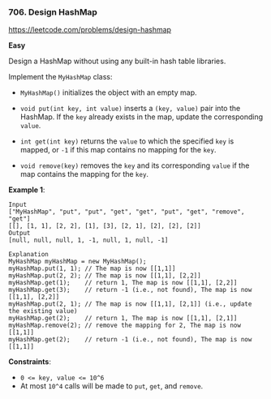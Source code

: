 ### 706. Design HashMap

https://leetcode.com/problems/design-hashmap

**Easy** 

Design a HashMap without using any built-in hash table libraries.

Implement the `MyHashMap` class:

* `MyHashMap()` initializes the object with an empty map.

* `void put(int key, int value)` inserts a `(key, value)` pair into the HashMap. If the `key` already exists in the map, update the corresponding `value`.

* `int get(int key)` returns the `value` to which the specified `key` is mapped, or `-1` if this map contains no mapping for the `key`.

* `void remove(key)` removes the `key` and its corresponding `value` if the map contains the mapping for the `key`.

**Example 1**:

```
Input
["MyHashMap", "put", "put", "get", "get", "put", "get", "remove", "get"]
[[], [1, 1], [2, 2], [1], [3], [2, 1], [2], [2], [2]]
Output
[null, null, null, 1, -1, null, 1, null, -1]

Explanation
MyHashMap myHashMap = new MyHashMap();
myHashMap.put(1, 1); // The map is now [[1,1]]
myHashMap.put(2, 2); // The map is now [[1,1], [2,2]]
myHashMap.get(1);    // return 1, The map is now [[1,1], [2,2]]
myHashMap.get(3);    // return -1 (i.e., not found), The map is now [[1,1], [2,2]]
myHashMap.put(2, 1); // The map is now [[1,1], [2,1]] (i.e., update the existing value)
myHashMap.get(2);    // return 1, The map is now [[1,1], [2,1]]
myHashMap.remove(2); // remove the mapping for 2, The map is now [[1,1]]
myHashMap.get(2);    // return -1 (i.e., not found), The map is now [[1,1]]
 ```

**Constraints**:

* `0 <= key, value <= 10^6`
* At most `10^4` calls will be made to `put`, `get`, and `remove`.